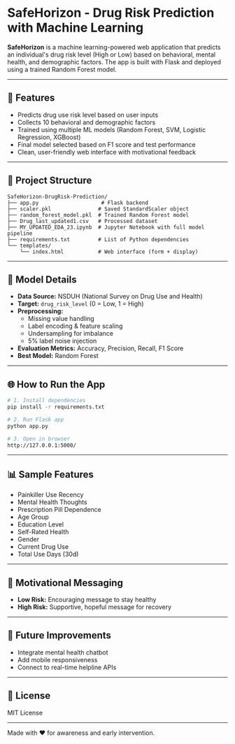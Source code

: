 # SafeHorizon - Drug Risk Prediction with Machine Learning

**SafeHorizon** is a machine learning-powered web application that predicts an individual's drug risk level (High or Low) based on behavioral, mental health, and demographic factors. The app is built with Flask and deployed using a trained Random Forest model.

---

## 🚀 Features
- Predicts drug use risk level based on user inputs
- Collects 10 behavioral and demographic factors
- Trained using multiple ML models (Random Forest, SVM, Logistic Regression, XGBoost)
- Final model selected based on F1 score and test performance
- Clean, user-friendly web interface with motivational feedback

---

## 📁 Project Structure
```
SafeHorizon-DrugRisk-Prediction/
├── app.py                    # Flask backend
├── scaler.pkl               # Saved StandardScaler object
├── random_forest_model.pkl  # Trained Random Forest model
├── Drug_last_updated1.csv   # Processed dataset
├── MY_UPDATED_EDA_23.ipynb  # Jupyter Notebook with full model pipeline
├── requirements.txt         # List of Python dependencies
└── templates/
    └── index.html           # Web interface (form + display)
```

---

## 🧠 Model Details
- **Data Source:** NSDUH (National Survey on Drug Use and Health)
- **Target:** `drug_risk_level` (0 = Low, 1 = High)
- **Preprocessing:**
  - Missing value handling
  - Label encoding & feature scaling
  - Undersampling for imbalance
  - 5% label noise injection
- **Evaluation Metrics:** Accuracy, Precision, Recall, F1 Score
- **Best Model:** Random Forest

---

## 🌐 How to Run the App
```bash
# 1. Install dependencies
pip install -r requirements.txt

# 2. Run Flask app
python app.py

# 3. Open in browser
http://127.0.0.1:5000/
```

---

## 📊 Sample Features
- Painkiller Use Recency
- Mental Health Thoughts
- Prescription Pill Dependence
- Age Group
- Education Level
- Self-Rated Health
- Gender
- Current Drug Use
- Total Use Days (30d)

---

## 💬 Motivational Messaging
- **Low Risk:** Encouraging message to stay healthy
- **High Risk:** Supportive, hopeful message for recovery

---

## 📌 Future Improvements
- Integrate mental health chatbot
- Add mobile responsiveness
- Connect to real-time helpline APIs

---

## 📄 License
MIT License

---

Made with ❤️ for awareness and early intervention.


